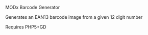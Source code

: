 MODx Barcode Generator

Generates an EAN13 barcode image from a given 12 digit number

Requires PHP5+GD
